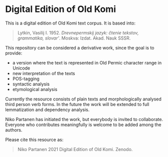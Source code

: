 # Digital Edition of Old Komi

This is a digital edition of Old Komi text corpus. It is based into:

> Lytkin, Vasilij I. 1952. *Drevnepermskij jazyk: čtenie tekstov, grammatika, slovar'*. Moskva: Izdat. Akad. Nauk SSSR.

This repository can be considered a derivative work, since the goal is to provide:

- a version where the text is represented in Old Permic character range in Unicode
- new interpretation of the texts
- POS-tagging
- syntactic analysis
- etymological analysis

Currently the resource consists of plain texts and morphologically analysed third person verb forms. In the future the work will be extended to full lemmatization and dependency analysis. 

Niko Partanen has initiated the work, but everybody is invited to collaborate. Everyone who contributes meaningfully is welcome to be added among the authors. 

Please cite this resource as:

> Niko Partanen 2021 Digital Edition of Old Komi. Zenodo. 

<!-- ## List of texts

### komi1267-1

Nomokanon 1950

### komi1267-2

Troica Icon

### komi1267-3

Inscription in Troica Icon

### komi1267-4

Inscription in Icon **Сошествия св. духа**

### komi1267-5

Inscription of Filofeya
-->

